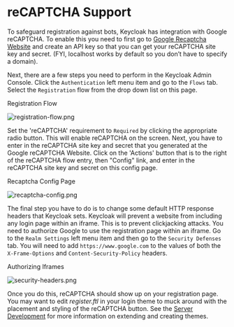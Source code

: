 # reCAPTCHA Support

To safeguard registration against bots, Keycloak has integration with Google reCAPTCHA. To enable this you need to first go to [Google Recaptcha Website](https://developers.google.com/recaptcha/) and create an API key so that you can get your reCAPTCHA site key and secret. (FYI, localhost works by default so you don’t have to specify a domain).

Next, there are a few steps you need to perform in the Keycloak Admin Console. Click the `Authentication` left menu item and go to the `Flows` tab. Select the `Registration` flow from the drop down list on this page.

Registration Flow

![registration-flow.png](https://wjw465150.gitbooks.io/keycloak-documentation/content/server\_admin/keycloak-images/registration-flow.png)

Set the 'reCAPTCHA' requirement to `Required` by clicking the appropriate radio button. This will enable reCAPTCHA on the screen. Next, you have to enter in the reCAPTCHA site key and secret that you generated at the Google reCAPTCHA Website. Click on the 'Actions' button that is to the right of the reCAPTCHA flow entry, then "Config" link, and enter in the reCAPTCHA site key and secret on this config page.

Recaptcha Config Page

![recaptcha-config.png](https://wjw465150.gitbooks.io/keycloak-documentation/content/server\_admin/keycloak-images/recaptcha-config.png)

The final step you have to do is to change some default HTTP response headers that Keycloak sets. Keycloak will prevent a website from including any login page within an iframe. This is to prevent clickjacking attacks. You need to authorize Google to use the registration page within an iframe. Go to the `Realm Settings` left menu item and then go to the `Security Defenses` tab. You will need to add `https://www.google.com` to the values of both the `X-Frame-Options` and `Content-Security-Policy` headers.

Authorizing Iframes

![security-headers.png](https://wjw465150.gitbooks.io/keycloak-documentation/content/server\_admin/keycloak-images/security-headers.png)

Once you do this, reCAPTCHA should show up on your registration page. You may want to edit _register.ftl_ in your login theme to muck around with the placement and styling of the reCAPTCHA button. See the [Server Development](https://keycloak.gitbooks.io/documentation/content/server\_development/index.html) for more information on extending and creating themes.
